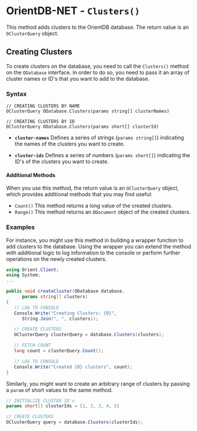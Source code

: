 
# OrientDB-NET - `Clusters()`

This method adds clusters to the OrientDB database.  The return value is an `OClusterQuery` object.

## Creating Clusters

To create clusters on the database, you need to call the `Clusters()` method on the `ODatabase` interface.  In order to do so, you need to pass it an array of cluster names or ID's that you want to add to the database.

### Syntax

```
// CREATING CLUSTERS BY NAME
OClusterQuery ODatabase.Clusters(params string[] clusterNames)

// CREATING CLUSTERS BY ID
OClusterQuery ODatabase.Clusters(params short[] clusterId)
```
- **`cluster-names`** Defines a series of strings (`params string[]`) indicating the names of the clusters you want to create.

- **`cluster-ids`** Defines a series of numbers (`params short[]`) indicating the ID's of the clusters you want to create.

#### Additional Methods

When you use this method, the return value is an `OClusterQuery` object, which provides additional methods that you may find useful:

- `Count()` This method returns a long value of the created clusters.
- `Range()` This method returns an `ODocument` object of the created clusters.


### Examples

For instance, you might use this method in building a wrapper function to add clusters to the database.  Using the wrapper you can extend the method with additional logic to log information to the console or perform further operations on the newly created clusters.

```csharp
using Orient.Client;
using System;
...

public void createCluster(ODatabase database, 
      params string[] clusters)
{
   // LOG TO CONSOLE
   Console.Write("Creating Clusters: {0}",
      String.Join(", ", clusters));

   // CREATE CLUSTERS
   OClusterQuery clusterQuery = database.Clusters(clusters);

   // FETCH COUNT
   long count = clusterQuery.Count();

   // LOG TO CONSOLE
   Console.Write("Created {0} clusters", count);
}
```

Similarly, you might want to create an arbitrary range of clusters by passing a `param` of short values to the same method.


```csharp
// INITIALIZE CLUSTER ID's
params short[] clusterIds = [1, 2, 3, 4, 5]

// CREATE CLUSTERS
OClusterQuery query = database.Clusters(clusterIds);
```
